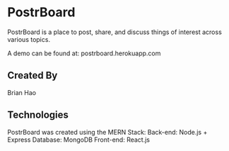 # PostrBoard
PostrBoard is a place to post, share, and discuss things of interest across various topics.

A demo can be found at:
postrboard.herokuapp.com

## Created By
Brian Hao

## Technologies
PostrBoard was created using the MERN Stack:
Back-end: Node.js + Express
Database: MongoDB
Front-end: React.js
